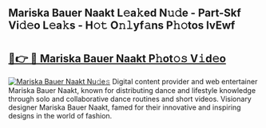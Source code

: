 ## Mariska Bauer Naakt L𝚎a𝚔ed N𝚞𝚍e - Part-Skf Vi𝚍𝚎o L𝚎a𝚔s - H𝚘𝚝 O𝚗𝚕yf𝚊ns P𝚑𝚘tos lvEwf

# <h2><a href="http://kfbpq3.oniu.top/?m=Mariska+Bauer+Naakt">🔗👉 🔴 Mariska Bauer Naakt P𝚑ot𝚘𝚜 V𝚒d𝚎o</a></h2>

[![Mariska Bauer Naakt Nu𝚍e𝚜](https://i.imgur.com/0qMVB7G.gif)](http://kfbpq3.oniu.top/?m=Mariska+Bauer+Naakt)
Digital content provider and web entertainer Mariska Bauer Naakt, known for distributing dance and lifestyle knowledge through solo and collaborative dance routines and short videos. Visionary designer Mariska Bauer Naakt, famed for their innovative and inspiring designs in the world of fashion.  

